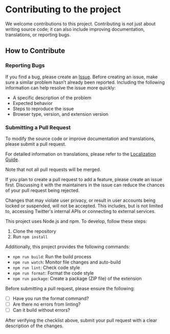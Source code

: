 # Contributing to the project

We welcome contributions to this project. Contributing is not just about writing source code; it can also include improving documentation, translations, or reporting bugs.

## How to Contribute

### Reporting Bugs

If you find a bug, please create an [Issue](https://github.com/Robot-Inventor/shadowban-scanner/issues). Before creating an issue, make sure a similar problem hasn’t already been reported. Including the following information can help resolve the issue more quickly:

- A specific description of the problem
- Expected behavior
- Steps to reproduce the issue
- Browser type, version, and extension version

### Submitting a Pull Request

To modify the source code or improve documentation and translations, please submit a pull request.

For detailed information on translations, please refer to the [Localization Guide](doc/localization.md).

Note that not all pull requests will be merged.

If you plan to create a pull request to add a feature, please create an issue first. Discussing it with the maintainers in the issue can reduce the chances of your pull request being rejected.

Changes that may violate user privacy, or result in user accounts being locked or suspended, will not be accepted. This includes, but is not limited to, accessing Twitter's internal APIs or connecting to external services.

This project uses Node.js and npm. To develop, follow these steps:

1. Clone the repository
2. Run `npm install`

Additionally, this project provides the following commands:

- `npm run build`: Run the build process
- `npm run watch`: Monitor file changes and auto-build
- `npm run lint`: Check code style
- `npm run format`: Format the code style
- `npm run package`: Create a package (ZIP file) of the extension

Before submitting a pull request, please ensure the following:

- [ ] Have you run the format command?
- [ ] Are there no errors from linting?
- [ ] Can it build without errors?

After verifying the checklist above, submit your pull request with a clear description of the changes.
